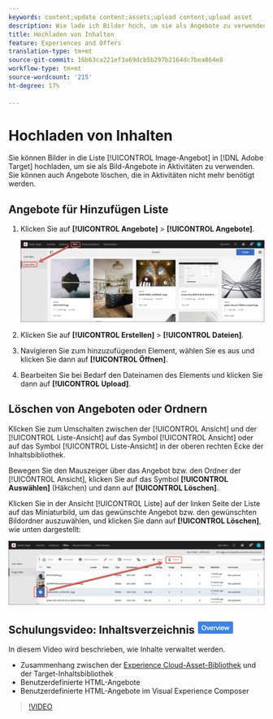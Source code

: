 ```yaml
---
keywords: content;update content;assets;upload content;upload asset
description: Wie lade ich Bilder hoch, um sie als Angebote zu verwenden?
title: Hochladen von Inhalten
feature: Experiences and Offers
translation-type: tm+mt
source-git-commit: 16b63ca221ef3a69dcb5b297b2164dc7bea864e8
workflow-type: tm+mt
source-wordcount: '215'
ht-degree: 17%

---
```



# Hochladen von Inhalten

Sie können Bilder in die Liste [!UICONTROL Image-Angebot] in [!DNL Adobe Target] hochladen, um sie als Bild-Angebote in Aktivitäten zu verwenden. Sie können auch Angebote löschen, die in Aktivitäten nicht mehr benötigt werden.

## Angebote für Hinzufügen Liste

1. Klicken Sie auf **[!UICONTROL Angebote]** > **[!UICONTROL Angebote]**.

   ![Angebote > Bild-Angebote](/help/c-experiences/c-manage-content/assets/image-offers-tab.png)

1. Klicken Sie auf **[!UICONTROL Erstellen]** > **[!UICONTROL Dateien]**.
1. Navigieren Sie zum hinzuzufügenden Element, wählen Sie es aus und klicken Sie dann auf **[!UICONTROL Öffnen]**.
1. Bearbeiten Sie bei Bedarf den Dateinamen des Elements und klicken Sie dann auf **[!UICONTROL Upload]**.

## Löschen von Angeboten oder Ordnern

Klicken Sie zum Umschalten zwischen der [!UICONTROL Ansicht] und der [!UICONTROL Liste-Ansicht] auf das Symbol [!UICONTROL Ansicht] oder auf das Symbol [!UICONTROL Liste-Ansicht] in der oberen rechten Ecke der Inhaltsbibliothek.

Bewegen Sie den Mauszeiger über das Angebot bzw. den Ordner der [!UICONTROL Ansicht], klicken Sie auf das Symbol **[!UICONTROL Auswählen]** (Häkchen) und dann auf **[!UICONTROL Löschen]**.

Klicken Sie in der Ansicht [!UICONTROL Liste] auf der linken Seite der Liste auf das Miniaturbild, um das gewünschte Angebot bzw. den gewünschten Bildordner auszuwählen, und klicken Sie dann auf **[!UICONTROL Löschen]**, wie unten dargestellt:

![Ausgewähltes Element löschen](/help/c-experiences/c-manage-content/assets/delete-image-offer.png)

## Schulungsvideo: Inhaltsverzeichnis ![Kennzeichen ](/help/assets/overview.png)

In diesem Video wird beschrieben, wie Inhalte verwaltet werden.

* Zusammenhang zwischen der [Experience Cloud-Asset-Bibliothek](https://experienceleague.adobe.com/docs/core-services/interface/assets/creative-cloud.html) und der Target-Inhaltsbibliothek
* Benutzerdefinierte HTML-Angebote
* Benutzerdefinierte HTML-Angebote im Visual Experience Composer

>[!VIDEO](https://video.tv.adobe.com/v/17387)